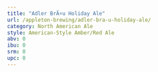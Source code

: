 ```yaml
---
title: "Adler BrÃ¤u Holiday Ale"
url: /appleton-brewing/adler-bra-u-holiday-ale/
category: North American Ale
style: American-Style Amber/Red Ale
abv: 0
ibu: 0
srm: 0
upc: 0
---
```


